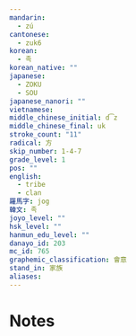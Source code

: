 ```yaml
---
mandarin:
  - zú
cantonese:
  - zuk6
korean:
  - 족
korean_native: ""
japanese:
  - ZOKU
  - SOU
japanese_nanori: ""
vietnamese:
middle_chinese_initial: d͡z
middle_chinese_final: uk
stroke_count: "11"
radical: 方
skip_number: 1-4-7
grade_level: 1
pos: ""
english:
  - tribe
  - clan
羅馬字: jog
韓文: 족
joyo_level: ""
hsk_level: ""
hanmun_edu_level: ""
danayo_id: 203
mc_id: 765
graphemic_classification: 會意
stand_in: 家族
aliases:
---
```


# Notes

